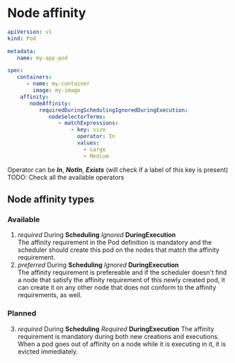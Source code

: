 # Node affinity

```yaml
apiVersion: v1
kind: Pod

metadata:
   name: my-app-pod

spec:
   containers:
      - name: my-container
        image: my-image
    affinity:
       nodeAffinity:
          requiredDuringSchedulingIgnoredDuringExecution:
             nodeSelectorTerms:
                - matchExpressions:
                    - key: size
                      operator: In
                      values:
                        - Large
                        - Medium
```   
Operator can be **_In_**, _**NotIn**_, **_Exists_** (will check if a label of this key is present)   
TODO: Check all the available operators
## Node affinity types
### Available
1. _required_ During __Scheduling__ _Ignored_ __DuringExecution__   
    The affinity requirement in the Pod definition is mandatory and the scheduler should create this pod on the nodes that match the affinity requirement.    
2. _preferred_ During __Scheduling__ _Ignored_ __DuringExecution__  
    The affinity requirement is prefereable and if the scheduler doesn't find a node that satisfy the affinity requirement of this newly created pod, it can create it on any other node that does not conform to the affinity requirements, as well.
### Planned
3. _required_ During __Scheduling__ _Required_ __DuringExecution__
    The affinity requirement is mandatory during both new creations and executions. When a pod goes out of affinity on a node while it is executing in it, it is evicted immediately.